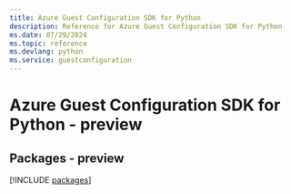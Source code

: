 ```yaml
---
title: Azure Guest Configuration SDK for Python
description: Reference for Azure Guest Configuration SDK for Python
ms.date: 07/29/2024
ms.topic: reference
ms.devlang: python
ms.service: guestconfiguration
---
```

# Azure Guest Configuration SDK for Python - preview
## Packages - preview
[!INCLUDE [packages](guest-configuration-index.md)]